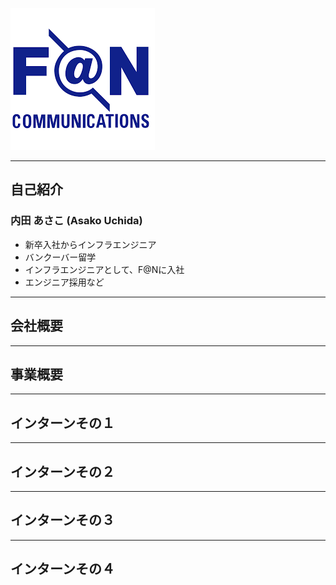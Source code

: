 
![announce](./images/FAN.png)

---

## 自己紹介

### 内田 あさこ (Asako Uchida)

- 新卒入社からインフラエンジニア
- バンクーバー留学
- インフラエンジニアとして、F@Nに入社
- エンジニア採用など

---

## 会社概要

---

## 事業概要

---

## インターンその１

---

## インターンその２

---

## インターンその３

---

## インターンその４
